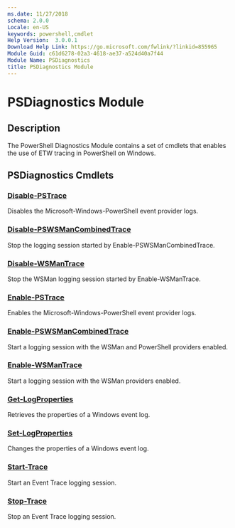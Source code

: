 ```yaml
---
ms.date: 11/27/2018
schema: 2.0.0
Locale: en-US
keywords: powershell,cmdlet
Help Version:  3.0.0.1
Download Help Link: https://go.microsoft.com/fwlink/?linkid=855965
Module Guid: c61d6278-02a3-4618-ae37-a524d40a7f44
Module Name: PSDiagnostics
title: PSDiagnostics Module
---
```

# PSDiagnostics Module

## Description

The PowerShell Diagnostics Module contains a set of cmdlets that enables the use of ETW
tracing in PowerShell on Windows.

## PSDiagnostics Cmdlets

### [Disable-PSTrace](Disable-PSTrace.md)
Disables the Microsoft-Windows-PowerShell event provider logs.

### [Disable-PSWSManCombinedTrace](Disable-PSWSManCombinedTrace.md)
Stop the logging session started by Enable-PSWSManCombinedTrace.

### [Disable-WSManTrace](Disable-WSManTrace.md)
Stop the WSMan logging session started by Enable-WSManTrace.

### [Enable-PSTrace](Enable-PSTrace.md)
Enables the Microsoft-Windows-PowerShell event provider logs.

### [Enable-PSWSManCombinedTrace](Enable-PSWSManCombinedTrace.md)
Start a logging session with the WSMan and PowerShell providers enabled.

### [Enable-WSManTrace](Enable-WSManTrace.md)
Start a logging session with the WSMan providers enabled.

### [Get-LogProperties](Get-LogProperties.md)
Retrieves the properties of a Windows event log.

### [Set-LogProperties](Set-LogProperties.md)
Changes the properties of a Windows event log.

### [Start-Trace](Start-Trace.md)
Start an Event Trace logging session.

### [Stop-Trace](Stop-Trace.md)
Stop an Event Trace logging session.

